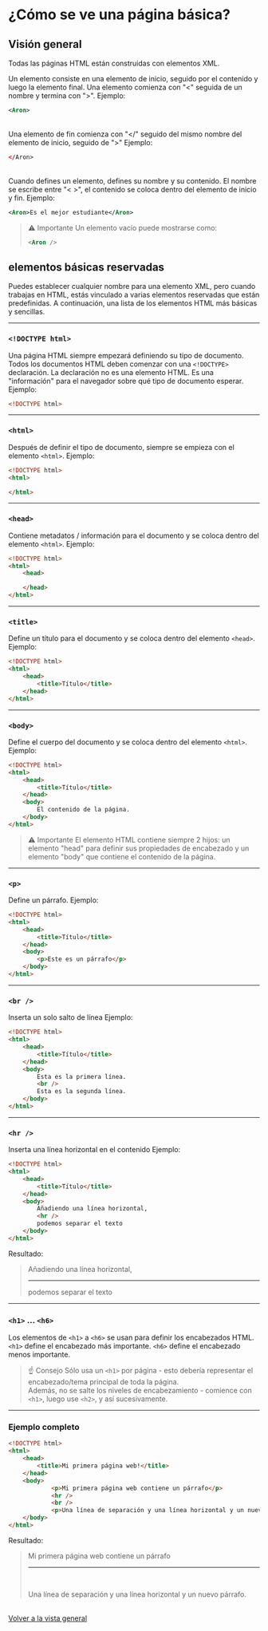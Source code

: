 # ¿Cómo se ve una página básica?

## Visión general

Todas las páginas HTML están construidas con elementos XML.

Un elemento consiste en una elemento de inicio, seguido por el contenido y luego la elemento final.
Una elemento comienza con "<" seguida de un nombre y termina con ">".
Ejemplo:

```xml
<Aron>
```

\
Una elemento de fin comienza con "</" seguido del mismo nombre del elemento de inicio, seguido de ">"
Ejemplo:

```xml
</Aron>
```

\
Cuando defines un elemento, defines su nombre y su contenido. El nombre se escribe entre "< >", el contenido se coloca dentro del elemento de inicio y fin.
Ejemplo:

```xml
<Aron>Es el mejor estudiante</Aron>
```

> :warning:     Importante
> Un elemento vacío puede mostrarse como:  
> ```xml 
> <Aron />
> ```

## elementos básicas reservadas

Puedes establecer cualquier nombre para una elemento XML, pero cuando trabajas en HTML, estás vinculado a varias elementos reservadas que están predefinidas.
A continuación, una lista de los elementos HTML más básicas y sencillas.

---

### `<!DOCTYPE html>`

Una página HTML siempre empezará definiendo su tipo de documento.
Todos los documentos HTML deben comenzar con una `<!DOCTYPE>` declaración.
La declaración no es una elemento HTML. Es una "información" para el navegador sobre qué tipo de documento esperar.
Ejemplo:
```html
<!DOCTYPE html>
```

---

### `<html>`

Después de definir el tipo de documento, siempre se empieza con el elemento `<html>`.
Ejemplo:
```html
<!DOCTYPE html>
<html>

</html>
```

---

### `<head>`

Contiene metadatos / información para el documento y se coloca dentro del elemento `<html>`.
Ejemplo:
```html
<!DOCTYPE html>
<html>
    <head>

    </head>
</html>
```
---

### `<title>`

Define un título para el documento y se coloca dentro del elemento `<head>`.
Ejemplo:
```html
<!DOCTYPE html>
<html>
    <head>
        <title>Título</title>
    </head>
</html>
```

---

### `<body>`

Define el cuerpo del documento y se coloca dentro del elemento `<html>`.
Ejemplo:
```html
<!DOCTYPE html>
<html>
    <head>
        <title>Título</title>
    </head>
    <body>
        El contenido de la página.
    </body>
</html>
```
> :warning:     Importante
> El elemento HTML contiene siempre 2 hijos: un elemento "head" para definir sus propiedades de encabezado y un elemento "body" que contiene el contenido de la página.
---

### `<p>`

Define un párrafo.
Ejemplo:
```html
<!DOCTYPE html>
<html>
    <head>
        <title>Título</title>
    </head>
    <body>
        <p>Este es un párrafo</p>
    </body>
</html>
```

---

### `<br />`

Inserta un solo salto de línea
Ejemplo:
```html
<!DOCTYPE html>
<html>
    <head>
        <title>Título</title>
    </head>
    <body>
        Esta es la primera línea.
        <br />
        Esta es la segunda línea.
    </body>
</html>
```
---

### `<hr />`

Inserta una línea horizontal en el contenido
Ejemplo:
```html
<!DOCTYPE html>
<html>
    <head>
        <title>Título</title>
    </head>
    <body>
        Añadiendo una línea horizontal,
        <hr />
        podemos separar el texto
    </body>
</html>
```

Resultado:

> Añadiendo una línea horizontal,
> <hr />
> podemos separar el texto

---

### `<h1>` ... `<h6>`

Los elementos de `<h1>` a `<h6>` se usan para definir los encabezados HTML.
\
`<h1>` define el encabezado más importante. `<h6>` define el encabezado menos importante.
> :point_up:     Consejo
> Sólo usa un `<h1>` por página - esto debería representar el encabezado/tema principal de toda la página.
> \
> Además, no se salte los niveles de encabezamiento - comience con `<h1>`, luego use `<h2>`, y así sucesivamente.

***

### Ejemplo completo
```html
<!DOCTYPE html>
<html>
	<head>
	    <title>Mi primera página web!</title>
	</head>
	<body>
            <p>Mi primera página web contiene un párrafo</p>
            <hr />
            <br />
            <p>Una línea de separación y una línea horizontal y un nuevo párrafo.</p>
	</body>
</html>
```
Resultado:
> <p>Mi primera página web contiene un párrafo</p>
> <hr />
> <br />
> <p>Una línea de separación y una línea horizontal y un nuevo párrafo.</p>

\
[Volver a la vista general](Index.html)
